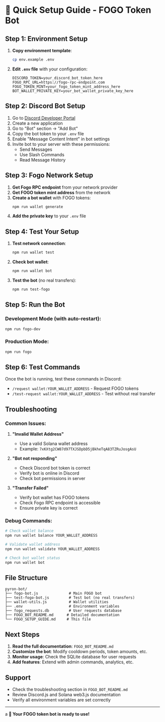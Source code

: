 # 🚀 Quick Setup Guide - FOGO Token Bot

## Step 1: Environment Setup

1. **Copy environment template**:
   ```bash
   cp env.example .env
   ```

2. **Edit `.env` file** with your configuration:
   ```env
   DISCORD_TOKEN=your_discord_bot_token_here
   FOGO_RPC_URL=https://fogo-rpc-endpoint.com
   FOGO_TOKEN_MINT=your_fogo_token_mint_address_here
   BOT_WALLET_PRIVATE_KEY=your_bot_wallet_private_key_here
   ```

## Step 2: Discord Bot Setup

1. Go to [Discord Developer Portal](https://discord.com/developers/applications)
2. Create a new application
3. Go to "Bot" section → "Add Bot"
4. Copy the bot token to your `.env` file
5. Enable "Message Content Intent" in bot settings
6. Invite bot to your server with these permissions:
   - Send Messages
   - Use Slash Commands
   - Read Message History

## Step 3: Fogo Network Setup

1. **Get Fogo RPC endpoint** from your network provider
2. **Get FOGO token mint address** from the network
3. **Create a bot wallet** with FOGO tokens:
   ```bash
   npm run wallet generate
   ```
4. **Add the private key** to your `.env` file

## Step 4: Test Your Setup

1. **Test network connection**:
   ```bash
   npm run wallet test
   ```

2. **Check bot wallet**:
   ```bash
   npm run wallet bot
   ```

3. **Test the bot** (no real transfers):
   ```bash
   npm run test-fogo
   ```

## Step 5: Run the Bot

### Development Mode (with auto-restart):
```bash
npm run fogo-dev
```

### Production Mode:
```bash
npm run fogo
```

## Step 6: Test Commands

Once the bot is running, test these commands in Discord:

- `/request wallet:YOUR_WALLET_ADDRESS` - Request FOGO tokens
- `/test-request wallet:YOUR_WALLET_ADDRESS` - Test without real transfer

## Troubleshooting

### Common Issues:

1. **"Invalid Wallet Address"**
   - Use a valid Solana wallet address
   - Example: `7xKXtg2CW87d97TXJSDpbD5jBkheTqA83TZRuJosgAsU`

2. **"Bot not responding"**
   - Check Discord bot token is correct
   - Verify bot is online in Discord
   - Check bot permissions in server

3. **"Transfer Failed"**
   - Verify bot wallet has FOGO tokens
   - Check Fogo RPC endpoint is accessible
   - Ensure private key is correct

### Debug Commands:

```bash
# Check wallet balance
npm run wallet balance YOUR_WALLET_ADDRESS

# Validate wallet address
npm run wallet validate YOUR_WALLET_ADDRESS

# Check bot wallet status
npm run wallet bot
```

## File Structure

```
pyron-bot/
├── fogo-bot.js              # Main FOGO bot
├── test-fogo-bot.js         # Test bot (no real transfers)
├── wallet-utils.js          # Wallet utilities
├── .env                     # Environment variables
├── fogo_requests.db         # User requests database
├── FOGO_BOT_README.md      # Detailed documentation
└── FOGO_SETUP_GUIDE.md     # This file
```

## Next Steps

1. **Read the full documentation**: `FOGO_BOT_README.md`
2. **Customize the bot**: Modify cooldown periods, token amounts, etc.
3. **Monitor usage**: Check the SQLite database for user requests
4. **Add features**: Extend with admin commands, analytics, etc.

## Support

- Check the troubleshooting section in `FOGO_BOT_README.md`
- Review Discord.js and Solana web3.js documentation
- Verify all environment variables are set correctly

---
a
**🎉 Your FOGO token bot is ready to use!** 